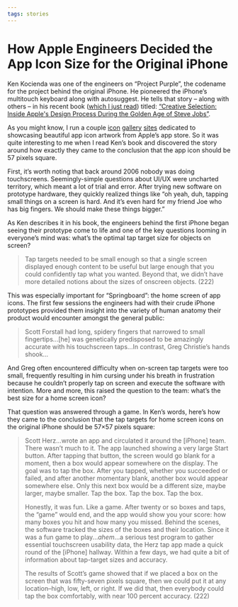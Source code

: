 ```yaml
---
tags: stories
---
```


# How Apple Engineers Decided the App Icon Size for the Original iPhone

Ken Kocienda was one of the engineers on “Project Purple”, the codename for the project behind the original iPhone. He pioneered the iPhone’s multitouch keyboard along with autosuggest. He tells that story – along with others – in his recent book ([which I just read](https://blog.jim-nielsen.com/2019/book-notes-creative-selection/)) titled: [“Creative Selection: Inside Apple's Design Process During the Golden Age of Steve Jobs”](https://www.amazon.com/Creative-Selection-Inside-Apples-Process/dp/1250194466).

As you might know, I run a couple [icon](https://www.iosicongallery.com/) [gallery](https://www.macosicongallery.com/) [sites](https://www.watchosicongallery.com/) dedicated to showcasing beautiful app icon artwork from Apple’s app store. So it was quite interesting to me when I read Ken’s book and discovered the story around how exactly they came to the conclusion that the app icon should be 57 pixels square.

First, it’s worth noting that back around 2006 nobody was doing touchscreens. Seemingly-simple questions about UI/UX were uncharted territory, which meant a lot of trial and error. After trying new software on prototype hardware, they quickly realized things like “oh yeah, duh, tapping small things on a screen is hard. And it’s even hard for my friend Joe who has big fingers. We should make these things bigger.”

As Ken describes it in his book, the engineers behind the first iPhone began seeing their prototype come to life and one of the key questions looming in everyone’s mind was: what’s the optimal tap target size for objects on screen?

> Tap targets needed to be small enough so that a single screen displayed enough content to be useful but large enough that you could confidently tap what you wanted. Beyond that, we didn’t have more detailed notions about the sizes of onscreen objects. (222)

This was especially important for “Springboard”: the home screen of app icons. The first few sessions the engineers had with their crude iPhone prototypes provided them insight into the variety of human anatomy their product would encounter amongst the general public:

> Scott Forstall had long, spidery fingers that narrowed to small fingertips...[he] was genetically predisposed to be amazingly accurate with his touchscreen taps...In contrast, Greg Christie’s hands shook...

And Greg often encountered difficulty when on-screen tap targets were too small, frequently resulting in him cursing under his breath in frustration because he couldn’t properly tap on screen and execute the software with intention. More and more, this raised the question to the team: what’s the best size for a home screen icon?

That question was answered through a game. In Ken’s words, here’s how they came to the conclusion that the tap targets for home screen icons on the original iPhone should be 57×57 pixels square:

> Scott Herz...wrote an app and circulated it around the [iPhone] team. There wasn’t much to it. The app launched showing a very large Start button. After tapping that button, the screen would go blank for a moment, then a box would appear somewhere on the display. The goal was to tap the box. After you tapped, whether you succeeded or failed, and after another momentary blank, another box would appear somewhere else. Only this next box would be a different size, maybe larger, maybe smaller. Tap the box. Tap the box. Tap the box.
>
> Honestly, it was fun. Like a game. After twenty or so boxes and taps, the “game” would end, and the app would show you your score: how many boxes you hit and how many you missed. Behind the scenes, the software tracked the sizes of the boxes and their location. Since it was a fun game to play..._ahem_...a serious test program to gather essential touchscreen usability data, the Herz tap app made a quick round of the [iPhone] hallway. Within a few days, we had quite a bit of information about tap-target sizes and accuracy.
>
> The results of Scott’s game showed that if we placed a box on the screen that was fifty-seven pixels square, then we could put it at any location–high, low, left, or right. If we did that, then everybody could tap the box comfortably, with near 100 percent accuracy. (222)
